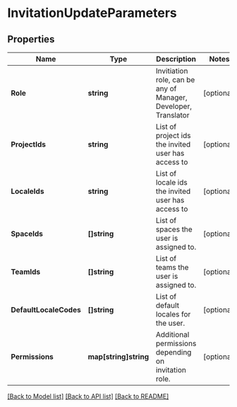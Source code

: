 # InvitationUpdateParameters

## Properties

Name | Type | Description | Notes
------------ | ------------- | ------------- | -------------
**Role** | **string** | Invitiation role, can be any of Manager, Developer, Translator | [optional] 
**ProjectIds** | **string** | List of project ids the invited user has access to | [optional] 
**LocaleIds** | **string** | List of locale ids the invited user has access to | [optional] 
**SpaceIds** | **[]string** | List of spaces the user is assigned to. | [optional] 
**TeamIds** | **[]string** | List of teams the user is assigned to. | [optional] 
**DefaultLocaleCodes** | **[]string** | List of default locales for the user. | [optional] 
**Permissions** | **map[string]string** | Additional permissions depending on invitation role. | [optional] 

[[Back to Model list]](../README.md#documentation-for-models) [[Back to API list]](../README.md#documentation-for-api-endpoints) [[Back to README]](../README.md)


